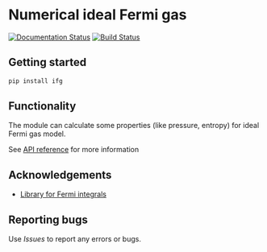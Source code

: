 # Numerical ideal Fermi gas

[![Documentation Status](https://readthedocs.org/projects/ifg-py/badge/?version=latest)](https://ifg-py.readthedocs.io/en/latest/?badge=latest)
[![Build Status](https://travis-ci.org/alekseik1/ifg-py.svg?branch=master)](https://travis-ci.org/alekseik1/ifg-py)

## Getting started
```bash
pip install ifg
```

## Functionality
The module can calculate some properties (like pressure, entropy) for ideal Fermi gas model.

See [API reference](https://ifg-py.readthedocs.io/en/latest/) for more information

## Acknowledgements
- [Library for Fermi integrals](https://pypi.org/project/fdint/)


## Reporting bugs
Use *Issues* to report any errors or bugs.

